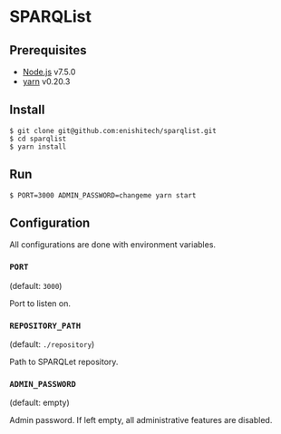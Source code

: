 # SPARQList

## Prerequisites

* [Node.js](https://nodejs.org/) v7.5.0
* [yarn](https://yarnpkg.com/) v0.20.3

## Install

    $ git clone git@github.com:enishitech/sparqlist.git
    $ cd sparqlist
    $ yarn install

## Run

    $ PORT=3000 ADMIN_PASSWORD=changeme yarn start

## Configuration

All configurations are done with environment variables.

### `PORT`

(default: `3000`)

Port to listen on.

### `REPOSITORY_PATH`

(default: `./repository`)

Path to SPARQLet repository.

### `ADMIN_PASSWORD`

(default: empty)

Admin password. If left empty, all administrative features are disabled.
